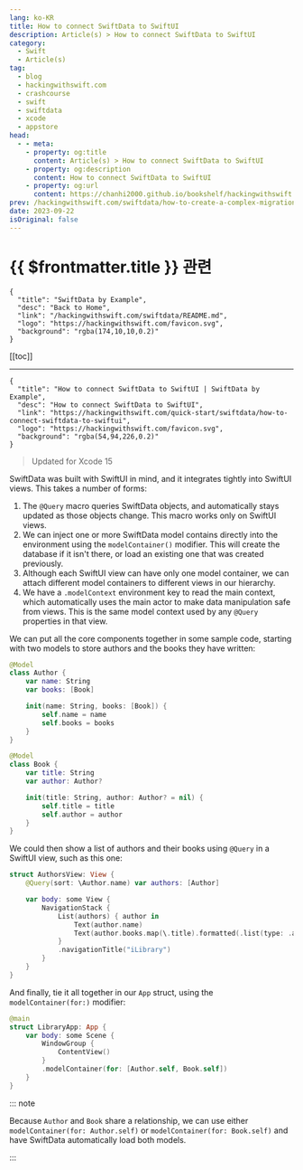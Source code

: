 ```yaml
---
lang: ko-KR
title: How to connect SwiftData to SwiftUI
description: Article(s) > How to connect SwiftData to SwiftUI
category:
  - Swift
  - Article(s)
tag: 
  - blog
  - hackingwithswift.com
  - crashcourse
  - swift
  - swiftdata
  - xcode
  - appstore
head:
  - - meta:
    - property: og:title
      content: Article(s) > How to connect SwiftData to SwiftUI
    - property: og:description
      content: How to connect SwiftData to SwiftUI
    - property: og:url
      content: https://chanhi2000.github.io/bookshelf/hackingwithswift.com/swiftdata/how-to-connect-swiftdata-to-swiftui.html
prev: /hackingwithswift.com/swiftdata/how-to-create-a-complex-migration-using-versionedschema.md
date: 2023-09-22
isOriginal: false
---
```


# {{ $frontmatter.title }} 관련

```component VPCard
{
  "title": "SwiftData by Example",
  "desc": "Back to Home",
  "link": "/hackingwithswift.com/swiftdata/README.md",
  "logo": "https://hackingwithswift.com/favicon.svg",
  "background": "rgba(174,10,10,0.2)"
}
```

[[toc]]

---

```component VPCard
{
  "title": "How to connect SwiftData to SwiftUI | SwiftData by Example",
  "desc": "How to connect SwiftData to SwiftUI",
  "link": "https://hackingwithswift.com/quick-start/swiftdata/how-to-connect-swiftdata-to-swiftui", 
  "logo": "https://hackingwithswift.com/favicon.svg",
  "background": "rgba(54,94,226,0.2)"
}
```

> Updated for Xcode 15

SwiftData was built with SwiftUI in mind, and it integrates tightly into SwiftUI views. This takes a number of forms:

1. The `@Query` macro queries SwiftData objects, and automatically stays updated as those objects change. This macro works only on SwiftUI views.
2. We can inject one or more SwiftData model contains directly into the environment using the `modelContainer()` modifier. This will create the database if it isn't there, or load an existing one that was created previously.
3. Although each SwiftUI view can have only one model container, we can attach different model containers to different views in our hierarchy.
4. We have a `.modelContext` environment key to read the main context, which automatically uses the main actor to make data manipulation safe from views. This is the same model context used by any `@Query` properties in that view.

We can put all the core components together in some sample code, starting with two models to store authors and the books they have written:

```swift
@Model
class Author {
    var name: String
    var books: [Book]

    init(name: String, books: [Book]) {
        self.name = name
        self.books = books
    }
}

@Model
class Book {
    var title: String
    var author: Author?

    init(title: String, author: Author? = nil) {
        self.title = title
        self.author = author
    }
}
```

We could then show a list of authors and their books using `@Query` in a SwiftUI view, such as this one:

```swift
struct AuthorsView: View {
    @Query(sort: \Author.name) var authors: [Author]

    var body: some View {
        NavigationStack {
            List(authors) { author in
                Text(author.name)
                Text(author.books.map(\.title).formatted(.list(type: .and)))
            }
            .navigationTitle("iLibrary")
        }
    }
}
```

And finally, tie it all together in our `App` struct, using the `modelContainer(for:)` modifier:

```swift
@main
struct LibraryApp: App {
    var body: some Scene {
        WindowGroup {
            ContentView()
        }
        .modelContainer(for: [Author.self, Book.self])
    }
}
```

::: note

Because `Author` and `Book` share a relationship, we can use either `modelContainer(for: Author.self)` or `modelContainer(for: Book.self)` and have SwiftData automatically load both models.

:::


